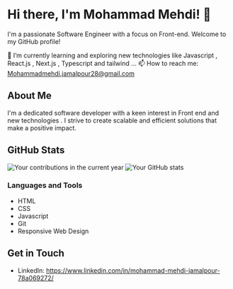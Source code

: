 # Hi there, I'm Mohammad Mehdi! 👋

I'm a passionate Software Engineer with a focus on Front-end. Welcome to my GitHub profile!

🌱 I’m currently learning and exploring new technologies like Javascript , React.js , Next.js , Typescript  and  tailwind ... 
📫 How to reach me: Mohammadmehdi.jamalpour28@gmail.com

## About Me

I'm a dedicated software developer with a keen interest in Front end and new technologies . I strive to create scalable and efficient solutions that make a positive impact.

## GitHub Stats

![Your contributions in the current year](https://github.com/users/mohammadmehdijamalpour/contributions?to=2022-12-31)
![Your GitHub stats](https://github-readme-streak-stats.herokuapp.com/?user=mohammadmehdijamalpour)

### Languages and Tools

- HTML
- CSS
- Javascript
- Git
- Responsive Web Design 

## Get in Touch

- LinkedIn: https://www.linkedin.com/in/mohammad-mehdi-jamalpour-78a069272/
